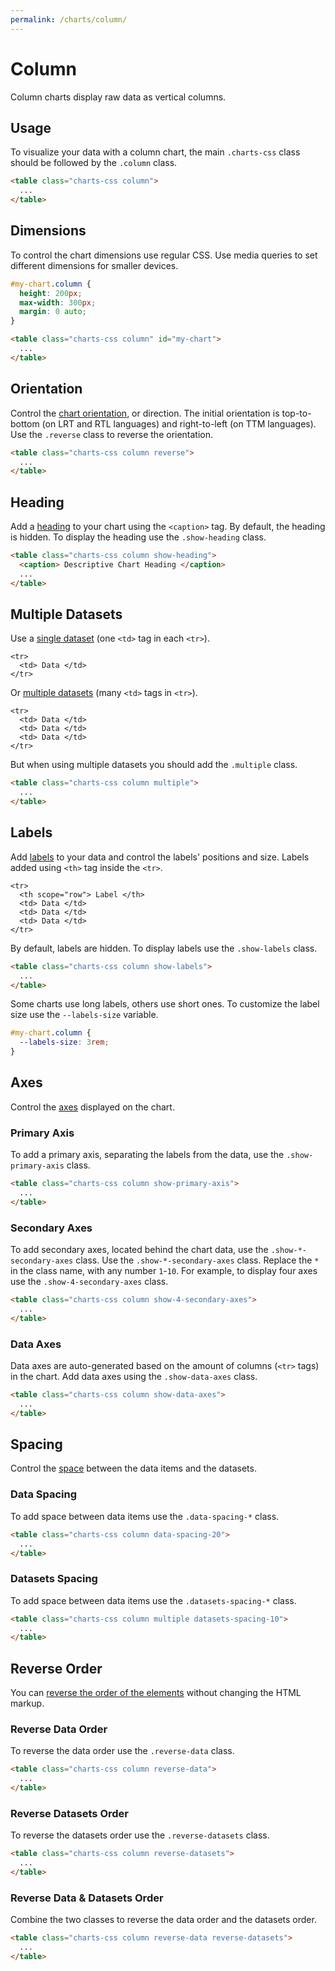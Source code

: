 ```yaml
---
permalink: /charts/column/
---
```


# Column

Column charts display raw data as vertical columns.

## Usage

To visualize your data with a column chart, the main `.charts-css` class should be followed by the `.column` class.

```html
<table class="charts-css column">
  ...
</table>
```

## Dimensions

To control the chart dimensions use regular CSS. Use media queries to set different dimensions for smaller devices.

```css
#my-chart.column {
  height: 200px;
  max-width: 300px;
  margin: 0 auto;
}
```

```html
<table class="charts-css column" id="my-chart">
  ...
</table>
```

<code-example code-example-id="column-example-1">
<template v-slot:css-code>
#column-example-1 {
  height: 200px;
  max-width: 300px;
  margin: 0 auto;
}
</template>
<template v-slot:html-code>
<table class="charts-css column" id="column-example-1">

  <caption> Column Example #1 </caption>

  <tbody>
    <tr>
      <td style="--size: 0.2"> </td>
    </tr>
    <tr>
      <td style="--size: 0.4"> </td>
    </tr>
    <tr>
      <td style="--size: 0.6"> </td>
    </tr>
    <tr>
      <td style="--size: 0.8"> </td>
    </tr>
    <tr>
      <td style="--size: 1"> </td>
    </tr>
  </tbody>

</table>
</template>
</code-example>

## Orientation

Control the [chart orientation](../components/orientation/), or direction. The initial orientation is top-to-bottom (on LRT and RTL languages) and right-to-left (on TTM languages). Use the `.reverse` class to reverse the orientation.

```html
<table class="charts-css column reverse">
  ...
</table>
```

<code-example code-example-id="column-example-2">
<template v-slot:css-code>
#column-example-2 {
  height: 200px;
  max-width: 300px;
  margin: 0 auto;
}
</template>
<template v-slot:html-code>
<table class="charts-css column reverse" id="column-example-2">

  <caption> Column Example #2 </caption>

  <tbody>
    <tr>
      <td style="--size: 0.2"> </td>
    </tr>
    <tr>
      <td style="--size: 0.4"> </td>
    </tr>
    <tr>
      <td style="--size: 0.6"> </td>
    </tr>
    <tr>
      <td style="--size: 0.8"> </td>
    </tr>
    <tr>
      <td style="--size: 1"> </td>
    </tr>
  </tbody>

</table>
</template>
</code-example>

## Heading

Add a [heading](../components/heading/) to your chart using the `<caption>` tag. By default, the heading is hidden. To display the heading use the `.show-heading` class.

```html
<table class="charts-css column show-heading">
  <caption> Descriptive Chart Heading </caption>
  ...
</table>
```

<code-example code-example-id="column-example-3">
<template v-slot:css-code>
#column-example-3 {
  height: 200px;
  max-width: 300px;
  margin: 0 auto;
}
</template>
<template v-slot:html-code>
<table class="charts-css column show-heading" id="column-example-3">

  <caption> Descriptive Chart Heading </caption>

  <tbody>
    <tr>
      <td style="--size: 0.2"> </td>
    </tr>
    <tr>
      <td style="--size: 0.4"> </td>
    </tr>
    <tr>
      <td style="--size: 0.6"> </td>
    </tr>
    <tr>
      <td style="--size: 0.8"> </td>
    </tr>
    <tr>
      <td style="--size: 1"> </td>
    </tr>
  </tbody>

</table>
</template>
</code-example>

## Multiple Datasets

Use a [single dataset](../components/data/) (one `<td>` tag in each `<tr>`).

```html{2}
<tr>
  <td> Data </td>
</tr>
```

Or [multiple datasets](../components/datasets/) (many `<td>` tags in `<tr>`).

```html{2-4}
<tr>
  <td> Data </td>
  <td> Data </td>
  <td> Data </td>
</tr>
```

But when using multiple datasets you should add the `.multiple` class.

```html
<table class="charts-css column multiple">
  ...
</table>
```

<v-row>

<code-example code-example-id="column-example-4">
<template v-slot:css-code>
#column-example-4 {
  height: 200px;
  max-width: 300px;
  margin: 0 auto;
}
</template>
<template v-slot:html-code>
<table class="charts-css column" id="column-example-4">

  <caption> Column Example #4 </caption>

  <tbody>
    <tr>
      <td style="--size: 0.2"> </td>
    </tr>
    <tr>
      <td style="--size: 0.4"> </td>
    </tr>
    <tr>
      <td style="--size: 0.6"> </td>
    </tr>
    <tr>
      <td style="--size: 0.8"> </td>
    </tr>
    <tr>
      <td style="--size: 1"> </td>
    </tr>
  </tbody>

</table>
</template>
</code-example>

<code-example code-example-id="column-example-5">
<template v-slot:css-code>
#column-example-5 {
  height: 200px;
  max-width: 300px;
  margin: 0 auto;
}
</template>
<template v-slot:html-code>
<table class="charts-css column multiple data-spacing-3" id="column-example-5">

  <caption> Column Example #5 </caption>

  <tbody>
    <tr>
      <td style="--size: 0.2;"> </td>
      <td style="--size: 0.4;"> </td>
      <td style="--size: 0.6;"> </td>
      <td style="--size: 0.8;"> </td>
      <td style="--size: 1.0;"> </td>
    </tr>
    <tr>
      <td style="--size: 0.2;"> </td>
      <td style="--size: 0.4;"> </td>
      <td style="--size: 0.6;"> </td>
      <td style="--size: 0.8;"> </td>
      <td style="--size: 1.0;"> </td>
    </tr>
  </tbody>

</table>
</template>
</code-example>

</v-row>

## Labels

Add [labels](../components/labels/) to your data and control the labels' positions and size. Labels added using `<th>` tag inside the `<tr>`.

```html{2}
<tr>
  <th scope="row"> Label </th>
  <td> Data </td>
  <td> Data </td>
  <td> Data </td>
</tr>
```

By default, labels are hidden. To display labels use the `.show-labels` class.

```html
<table class="charts-css column show-labels">
  ...
</table>
```

<v-row>

<code-example code-example-id="column-example-6">
<template v-slot:css-code>
#column-example-6 {
  height: 200px;
  max-width: 300px;
  margin: 0 auto;
}
</template>
<template v-slot:html-code>
<table class="charts-css column show-labels" id="column-example-6">

  <caption> Column Example #6 </caption>

  <thead>
    <tr>
      <th scope="col"> Year </th>
      <th scope="col"> Progress </th>
    </tr>
  </thead>

  <tbody>
    <tr>
      <th scope="row"> 2016 </th>
      <td style="--size: 0.2"> </td>
    </tr>
    <tr>
      <th scope="row"> 2017 </th>
      <td style="--size: 0.4"> </td>
    </tr>
    <tr>
      <th scope="row"> 2018 </th>
      <td style="--size: 0.6"> </td>
    </tr>
    <tr>
      <th scope="row"> 2019 </th>
      <td style="--size: 0.8"> </td>
    </tr>
    <tr>
      <th scope="row"> 2020 </th>
      <td style="--size: 1"> </td>
    </tr>
  </tbody>

</table>
</template>
</code-example>

<code-example code-example-id="column-example-7">
<template v-slot:css-code>
#column-example-7 {
  height: 200px;
  max-width: 300px;
  margin: 0 auto;
}
</template>
<template v-slot:html-code>
<table class="charts-css column show-labels reverse" id="column-example-7">

  <caption> Column Example #7 </caption>

  <thead>
    <tr>
      <th scope="col"> Year </th>
      <th scope="col"> Progress </th>
    </tr>
  </thead>

  <tbody>
    <tr>
      <th scope="row"> 2016 </th>
      <td style="--size: 0.2"> </td>
    </tr>
    <tr>
      <th scope="row"> 2017 </th>
      <td style="--size: 0.4"> </td>
    </tr>
    <tr>
      <th scope="row"> 2018 </th>
      <td style="--size: 0.6"> </td>
    </tr>
    <tr>
      <th scope="row"> 2019 </th>
      <td style="--size: 0.8"> </td>
    </tr>
    <tr>
      <th scope="row"> 2020 </th>
      <td style="--size: 1"> </td>
    </tr>
  </tbody>

</table>
</template>
</code-example>

</v-row>

Some charts use long labels, others use short ones. To customize the label size use the `--labels-size` variable.

```css
#my-chart.column {
  --labels-size: 3rem;
}
```

<v-row>

<code-example code-example-id="column-example-8">
<template v-slot:css-code>
#column-example-8 {
  height: 200px;
  max-width: 300px;
  margin: 0 auto;
  --labels-size: 3rem;
}
</template>
<template v-slot:html-code>
<table class="charts-css column show-labels" id="column-example-8">

  <caption> Column Example #8 </caption>

  <thead>
    <tr>
      <th scope="col"> Year </th>
      <th scope="col"> Progress </th>
    </tr>
  </thead>

  <tbody>
    <tr>
      <th scope="row"> 2016 </th>
      <td style="--size: 0.2"> </td>
    </tr>
    <tr>
      <th scope="row"> 2017 </th>
      <td style="--size: 0.4"> </td>
    </tr>
    <tr>
      <th scope="row"> 2018 </th>
      <td style="--size: 0.6"> </td>
    </tr>
    <tr>
      <th scope="row"> 2019 </th>
      <td style="--size: 0.8"> </td>
    </tr>
    <tr>
      <th scope="row"> 2020 </th>
      <td style="--size: 1"> </td>
    </tr>
  </tbody>

</table>
</template>
</code-example>

<code-example code-example-id="column-example-9">
<template v-slot:css-code>
#column-example-9 {
  height: 200px;
  max-width: 300px;
  margin: 0 auto;
  --labels-size: 3rem;
}
</template>
<template v-slot:html-code>
<table class="charts-css column show-labels reverse" id="column-example-9">

  <caption> Column Example #9 </caption>

  <thead>
    <tr>
      <th scope="col"> Year </th>
      <th scope="col"> Progress </th>
    </tr>
  </thead>

  <tbody>
    <tr>
      <th scope="row"> 2016 </th>
      <td style="--size: 0.2"> </td>
    </tr>
    <tr>
      <th scope="row"> 2017 </th>
      <td style="--size: 0.4"> </td>
    </tr>
    <tr>
      <th scope="row"> 2018 </th>
      <td style="--size: 0.6"> </td>
    </tr>
    <tr>
      <th scope="row"> 2019 </th>
      <td style="--size: 0.8"> </td>
    </tr>
    <tr>
      <th scope="row"> 2020 </th>
      <td style="--size: 1"> </td>
    </tr>
  </tbody>

</table>
</template>
</code-example>

</v-row>

## Axes

Control the [axes](../components/axes/) displayed on the chart.

### Primary Axis

To add a primary axis, separating the labels from the data, use the `.show-primary-axis` class.

```html
<table class="charts-css column show-primary-axis">
  ...
</table>
```

<v-row>

<code-example code-example-id="column-example-10">
<template v-slot:css-code>
#column-example-10 {
  height: 200px;
  max-width: 300px;
  margin: 0 auto;
}
</template>
<template v-slot:html-code>
<table class="charts-css column show-labels" id="column-example-10">

  <caption> Column Example #10 </caption>

  <thead>
    <tr>
      <th scope="col"> Year </th>
      <th scope="col"> Progress </th>
    </tr>
  </thead>

  <tbody>
    <tr>
      <th scope="row"> 2016 </th>
      <td style="--size: 0.2"> </td>
    </tr>
    <tr>
      <th scope="row"> 2017 </th>
      <td style="--size: 0.4"> </td>
    </tr>
    <tr>
      <th scope="row"> 2018 </th>
      <td style="--size: 0.6"> </td>
    </tr>
    <tr>
      <th scope="row"> 2019 </th>
      <td style="--size: 0.8"> </td>
    </tr>
    <tr>
      <th scope="row"> 2020 </th>
      <td style="--size: 1"> </td>
    </tr>
  </tbody>

</table>
</template>
</code-example>

<code-example code-example-id="column-example-11">
<template v-slot:css-code>
#column-example-11 {
  height: 200px;
  max-width: 300px;
  margin: 0 auto;
}
</template>
<template v-slot:html-code>
<table class="charts-css column show-labels show-primary-axis" id="column-example-11">

  <caption> Column Example #11 </caption>

  <thead>
    <tr>
      <th scope="col"> Year </th>
      <th scope="col"> Progress </th>
    </tr>
  </thead>

  <tbody>
    <tr>
      <th scope="row"> 2016 </th>
      <td style="--size: 0.2"> </td>
    </tr>
    <tr>
      <th scope="row"> 2017 </th>
      <td style="--size: 0.4"> </td>
    </tr>
    <tr>
      <th scope="row"> 2018 </th>
      <td style="--size: 0.6"> </td>
    </tr>
    <tr>
      <th scope="row"> 2019 </th>
      <td style="--size: 0.8"> </td>
    </tr>
    <tr>
      <th scope="row"> 2020 </th>
      <td style="--size: 1"> </td>
    </tr>
  </tbody>

</table>
</template>
</code-example>

</v-row>

### Secondary Axes

To add secondary axes, located behind the chart data, use the `.show-*-secondary-axes` class. Use the `.show-*-secondary-axes` class. Replace the `*` in the class name, with any number `1`-`10`. For example, to display four axes use the `.show-4-secondary-axes` class.

```html
<table class="charts-css column show-4-secondary-axes">
  ...
</table>
```

<v-row>

<code-example code-example-id="column-example-12">
<template v-slot:css-code>
#column-example-12 {
  height: 200px;
  max-width: 300px;
  margin: 0 auto;
}
</template>
<template v-slot:html-code>
<table class="charts-css column show-labels show-primary-axis show-4-secondary-axes" id="column-example-12">

  <caption> Column Example #12 </caption>

  <thead>
    <tr>
      <th scope="col"> Year </th>
      <th scope="col"> Progress </th>
    </tr>
  </thead>

  <tbody>
    <tr>
      <th scope="row"> 2016 </th>
      <td style="--size: 0.25"> </td>
    </tr>
    <tr>
      <th scope="row"> 2017 </th>
      <td style="--size: 0.5"> </td>
    </tr>
    <tr>
      <th scope="row"> 2018 </th>
      <td style="--size: 0.125"> </td>
    </tr>
    <tr>
      <th scope="row"> 2019 </th>
      <td style="--size: 0.75"> </td>
    </tr>
    <tr>
      <th scope="row"> 2020 </th>
      <td style="--size: 0.25"> </td>
    </tr>
  </tbody>

</table>
</template>
</code-example>

<code-example code-example-id="column-example-13">
<template v-slot:css-code>
#column-example-13 {
  height: 200px;
  max-width: 300px;
  margin: 0 auto;
}
</template>
<template v-slot:html-code>
<table class="charts-css column show-labels show-primary-axis show-10-secondary-axes" id="column-example-13">

  <caption> Column Example #13 </caption>

  <thead>
    <tr>
      <th scope="col"> Year </th>
      <th scope="col"> Progress </th>
    </tr>
  </thead>

  <tbody>
    <tr>
      <th scope="row"> 2016 </th>
      <td style="--size: 0.2"> </td>
    </tr>
    <tr>
      <th scope="row"> 2017 </th>
      <td style="--size: 0.8"> </td>
    </tr>
    <tr>
      <th scope="row"> 2018 </th>
      <td style="--size: 0.4"> </td>
    </tr>
    <tr>
      <th scope="row"> 2019 </th>
      <td style="--size: 0.6"> </td>
    </tr>
    <tr>
      <th scope="row"> 2020 </th>
      <td style="--size: 0.2"> </td>
    </tr>
  </tbody>

</table>
</template>
</code-example>

</v-row>

### Data Axes

Data axes are auto-generated based on the amount of columns (`<tr>` tags) in the chart. Add data axes using the `.show-data-axes` class.

```html
<table class="charts-css column show-data-axes">
  ...
</table>
```

<v-row>

<code-example code-example-id="column-example-14">
<template v-slot:css-code>
#column-example-14 {
  height: 200px;
  max-width: 300px;
  margin: 0 auto;
}
</template>
<template v-slot:html-code>
<table class="charts-css column show-labels show-primary-axis show-data-axes" id="column-example-14">

  <caption> Column Example #14 </caption>

  <thead>
    <tr>
      <th scope="col"> Year </th>
      <th scope="col"> Progress </th>
    </tr>
  </thead>

  <tbody>
    <tr>
      <th scope="row"> 2016 </th>
      <td style="--size: 0.25"> </td>
    </tr>
    <tr>
      <th scope="row"> 2017 </th>
      <td style="--size: 0.5"> </td>
    </tr>
    <tr>
      <th scope="row"> 2018 </th>
      <td style="--size: 0.125"> </td>
    </tr>
    <tr>
      <th scope="row"> 2019 </th>
      <td style="--size: 0.75"> </td>
    </tr>
    <tr>
      <th scope="row"> 2020 </th>
      <td style="--size: 0.25"> </td>
    </tr>
  </tbody>

</table>
</template>
</code-example>

<code-example code-example-id="column-example-15">
<template v-slot:css-code>
#column-example-15 {
  height: 200px;
  max-width: 300px;
  margin: 0 auto;
}
</template>
<template v-slot:html-code>
<table class="charts-css column show-labels show-primary-axis show-4-secondary-axes show-data-axes" id="column-example-15">

  <caption> Column Example #15 </caption>

  <thead>
    <tr>
      <th scope="col"> Year </th>
      <th scope="col"> Progress </th>
    </tr>
  </thead>

  <tbody>
    <tr>
      <th scope="row"> 2016 </th>
      <td style="--size: 0.2"> </td>
    </tr>
    <tr>
      <th scope="row"> 2017 </th>
      <td style="--size: 0.8"> </td>
    </tr>
    <tr>
      <th scope="row"> 2018 </th>
      <td style="--size: 0.4"> </td>
    </tr>
    <tr>
      <th scope="row"> 2019 </th>
      <td style="--size: 0.6"> </td>
    </tr>
    <tr>
      <th scope="row"> 2020 </th>
      <td style="--size: 0.2"> </td>
    </tr>
  </tbody>

</table>
</template>
</code-example>

</v-row>

## Spacing

Control the [space](../components/spacing/) between the data items and the datasets.

### Data Spacing

To add space between data items use the `.data-spacing-*` class.

```html
<table class="charts-css column data-spacing-20">
  ...
</table>
```

<v-row>

<code-example code-example-id="column-example-16">
<template v-slot:css-code>
#column-example-16 {
  height: 200px;
  max-width: 300px;
  margin: 0 auto;
}
</template>
<template v-slot:html-code>
<table class="charts-css column show-labels show-primary-axis show-data-axes" id="column-example-16">

  <caption> Column Example #16 </caption>

  <thead>
    <tr>
      <th scope="col"> Year </th>
      <th scope="col"> Progress </th>
    </tr>
  </thead>

  <tbody>
    <tr>
      <th scope="row"> 2016 </th>
      <td style="--size: 0.2"> </td>
    </tr>
    <tr>
      <th scope="row"> 2017 </th>
      <td style="--size: 0.4"> </td>
    </tr>
    <tr>
      <th scope="row"> 2018 </th>
      <td style="--size: 0.6"> </td>
    </tr>
    <tr>
      <th scope="row"> 2019 </th>
      <td style="--size: 0.8"> </td>
    </tr>
    <tr>
      <th scope="row"> 2020 </th>
      <td style="--size: 1"> </td>
    </tr>
  </tbody>

</table>
</template>
</code-example>

<code-example code-example-id="column-example-17">
<template v-slot:css-code>
#column-example-17 {
  height: 200px;
  max-width: 300px;
  margin: 0 auto;
}
</template>
<template v-slot:html-code>
<table class="charts-css column show-labels show-primary-axis show-data-axes data-spacing-20" id="column-example-17">

  <caption> Column Example #17 </caption>

  <thead>
    <tr>
      <th scope="col"> Year </th>
      <th scope="col"> Progress </th>
    </tr>
  </thead>

  <tbody>
    <tr>
      <th scope="row"> 2016 </th>
      <td style="--size: 0.2"> </td>
    </tr>
    <tr>
      <th scope="row"> 2017 </th>
      <td style="--size: 0.4"> </td>
    </tr>
    <tr>
      <th scope="row"> 2018 </th>
      <td style="--size: 0.6"> </td>
    </tr>
    <tr>
      <th scope="row"> 2019 </th>
      <td style="--size: 0.8"> </td>
    </tr>
    <tr>
      <th scope="row"> 2020 </th>
      <td style="--size: 1"> </td>
    </tr>
  </tbody>

</table>
</template>
</code-example>

</v-row>

### Datasets Spacing

To add space between data items use the `.datasets-spacing-*` class.

```html
<table class="charts-css column multiple datasets-spacing-10">
  ...
</table>
```

<v-row>

<code-example code-example-id="column-example-18">
<template v-slot:css-code>
#column-example-18 {
  height: 200px;
  max-width: 300px;
  margin: 0 auto;
}
</template>
<template v-slot:html-code>
<table class="charts-css column show-labels multiple show-primary-axis show-data-axes" id="column-example-18">

  <caption> Column Example #18 </caption>

  <thead>
    <tr>
      <th scope="col"> Year </th>
      <th scope="col"> Progress 1</th>
      <th scope="col"> Progress 2</th>
      <th scope="col"> Progress 3</th>
      <th scope="col"> Progress 4</th>
      <th scope="col"> Progress 5</th>
    </tr>
  </thead>

  <tbody>
    <tr>
      <th scope="row"> 2000 </th>
      <td style="--size: 0.2;"> </td>
      <td style="--size: 0.5;"> </td>
      <td style="--size: 1.0;"> </td>
      <td style="--size: 0.7;"> </td>
      <td style="--size: 0.4;"> </td>
    </tr>
    <tr>
      <th scope="row"> 2020 </th>
      <td style="--size: 0.2;"> </td>
      <td style="--size: 0.4;"> </td>
      <td style="--size: 0.6;"> </td>
      <td style="--size: 0.8;"> </td>
      <td style="--size: 1.0;"> </td>
    </tr>
  </tbody>

</table>
</template>
</code-example>

<code-example code-example-id="column-example-19">
<template v-slot:css-code>
#column-example-19 {
  height: 200px;
  max-width: 300px;
  margin: 0 auto;
}
</template>
<template v-slot:html-code>
<table class="charts-css column show-labels multiple show-primary-axis show-data-axes datasets-spacing-10" id="column-example-19">

  <caption> Column Example #19 </caption>

  <thead>
    <tr>
      <th scope="col"> Year </th>
      <th scope="col"> Progress 1</th>
      <th scope="col"> Progress 2</th>
      <th scope="col"> Progress 3</th>
      <th scope="col"> Progress 4</th>
      <th scope="col"> Progress 5</th>
    </tr>
  </thead>

  <tbody>
    <tr>
      <th scope="row"> 2000 </th>
      <td style="--size: 0.2;"> </td>
      <td style="--size: 0.5;"> </td>
      <td style="--size: 1.0;"> </td>
      <td style="--size: 0.7;"> </td>
      <td style="--size: 0.4;"> </td>
    </tr>
    <tr>
      <th scope="row"> 2020 </th>
      <td style="--size: 0.2;"> </td>
      <td style="--size: 0.4;"> </td>
      <td style="--size: 0.6;"> </td>
      <td style="--size: 0.8;"> </td>
      <td style="--size: 1.0;"> </td>
    </tr>
  </tbody>

</table>
</template>
</code-example>

</v-row>

## Reverse Order

You can [reverse the order of the elements](../components/reverse-order/) without changing the HTML markup.

### Reverse Data Order

To reverse the data order use the `.reverse-data` class.

```html
<table class="charts-css column reverse-data">
  ...
</table>
```

<v-row>

<code-example code-example-id="column-example-20">
<template v-slot:css-code>
#column-example-20 {
  height: 200px;
  max-width: 300px;
  margin: 0 auto;
}
</template>
<template v-slot:html-code>
<table class="charts-css column show-labels" id="column-example-20">

  <caption> Column Example #20 </caption>

  <thead>
    <tr>
      <th scope="col"> Year </th>
      <th scope="col"> Progress </th>
    </tr>
  </thead>

  <tbody>
    <tr>
      <th scope="row"> 2016 </th>
      <td style="--size: 0.2"> </td>
    </tr>
    <tr>
      <th scope="row"> 2017 </th>
      <td style="--size: 0.4"> </td>
    </tr>
    <tr>
      <th scope="row"> 2018 </th>
      <td style="--size: 0.6"> </td>
    </tr>
    <tr>
      <th scope="row"> 2019 </th>
      <td style="--size: 0.8"> </td>
    </tr>
    <tr>
      <th scope="row"> 2020 </th>
      <td style="--size: 1"> </td>
    </tr>
  </tbody>

</table>
</template>
</code-example>

<code-example code-example-id="column-example-21">
<template v-slot:css-code>
#column-example-21 {
  height: 200px;
  max-width: 300px;
  margin: 0 auto;
}
</template>
<template v-slot:html-code>
<table class="charts-css column show-labels reverse-data" id="column-example-21">

  <caption> Column Example #21 </caption>

  <thead>
    <tr>
      <th scope="col"> Year </th>
      <th scope="col"> Progress </th>
    </tr>
  </thead>

  <tbody>
    <tr>
      <th scope="row"> 2016 </th>
      <td style="--size: 0.2"> </td>
    </tr>
    <tr>
      <th scope="row"> 2017 </th>
      <td style="--size: 0.4"> </td>
    </tr>
    <tr>
      <th scope="row"> 2018 </th>
      <td style="--size: 0.6"> </td>
    </tr>
    <tr>
      <th scope="row"> 2019 </th>
      <td style="--size: 0.8"> </td>
    </tr>
    <tr>
      <th scope="row"> 2020 </th>
      <td style="--size: 1"> </td>
    </tr>
  </tbody>

</table>
</template>
</code-example>

</v-row>

### Reverse Datasets Order

To reverse the datasets order use the `.reverse-datasets` class.

```html
<table class="charts-css column reverse-datasets">
  ...
</table>
```

<v-row>

<code-example code-example-id="column-example-22">
<template v-slot:css-code>
#column-example-22 {
  height: 200px;
  max-width: 300px;
  margin: 0 auto;
}
</template>
<template v-slot:html-code>
<table class="charts-css column multiple show-labels data-spacing-10 show-primary-axis show-data-axes" id="column-example-22">

  <caption> Column Example #22 </caption>

  <thead>
    <tr>
      <th scope="col"> Year </th>
      <th scope="col"> Progress 1</th>
      <th scope="col"> Progress 2</th>
      <th scope="col"> Progress 3</th>
      <th scope="col"> Progress 4</th>
      <th scope="col"> Progress 5</th>
    </tr>
  </thead>

  <tbody>
    <tr>
      <th scope="row"> 2000 </th>
      <td style="--size: 0.2;"> </td>
      <td style="--size: 0.5;"> </td>
      <td style="--size: 1.0;"> </td>
      <td style="--size: 0.7;"> </td>
      <td style="--size: 0.4;"> </td>
    </tr>
    <tr>
      <th scope="row"> 2020 </th>
      <td style="--size: 0.2;"> </td>
      <td style="--size: 0.4;"> </td>
      <td style="--size: 0.6;"> </td>
      <td style="--size: 0.8;"> </td>
      <td style="--size: 1.0;"> </td>
    </tr>
  </tbody>

</table>
</template>
</code-example>

<code-example code-example-id="column-example-23">
<template v-slot:css-code>
#column-example-23 {
  height: 200px;
  max-width: 300px;
  margin: 0 auto;
}
</template>
<template v-slot:html-code>
<table class="charts-css column multiple show-labels data-spacing-10 show-primary-axis show-data-axes reverse-datasets" id="column-example-23">

  <caption> Column Example #23 </caption>

  <thead>
    <tr>
      <th scope="col"> Year </th>
      <th scope="col"> Progress 1</th>
      <th scope="col"> Progress 2</th>
      <th scope="col"> Progress 3</th>
      <th scope="col"> Progress 4</th>
      <th scope="col"> Progress 5</th>
    </tr>
  </thead>

  <tbody>
    <tr>
      <th scope="row"> 2000 </th>
      <td style="--size: 0.2;"> </td>
      <td style="--size: 0.5;"> </td>
      <td style="--size: 1.0;"> </td>
      <td style="--size: 0.7;"> </td>
      <td style="--size: 0.4;"> </td>
    </tr>
    <tr>
      <th scope="row"> 2020 </th>
      <td style="--size: 0.2;"> </td>
      <td style="--size: 0.4;"> </td>
      <td style="--size: 0.6;"> </td>
      <td style="--size: 0.8;"> </td>
      <td style="--size: 1.0;"> </td>
    </tr>
  </tbody>

</table>
</template>
</code-example>

</v-row>

### Reverse Data & Datasets Order

Combine the two classes to reverse the data order and the datasets order.

```html
<table class="charts-css column reverse-data reverse-datasets">
  ...
</table>
```

<v-row>

<code-example code-example-id="column-example-24">
<template v-slot:css-code>
#column-example-24 {
  height: 200px;
  max-width: 300px;
  margin: 0 auto;
}
</template>
<template v-slot:html-code>
<table class="charts-css column multiple show-labels data-spacing-10 show-primary-axis show-data-axes" id="column-example-24">

  <caption> Column Example #24 </caption>

  <thead>
    <tr>
      <th scope="col"> Year </th>
      <th scope="col"> Progress 1</th>
      <th scope="col"> Progress 2</th>
      <th scope="col"> Progress 3</th>
      <th scope="col"> Progress 4</th>
      <th scope="col"> Progress 5</th>
    </tr>
  </thead>

  <tbody>
    <tr>
      <th scope="row"> 2000 </th>
      <td style="--size: 0.2;"> </td>
      <td style="--size: 0.5;"> </td>
      <td style="--size: 1.0;"> </td>
      <td style="--size: 0.7;"> </td>
      <td style="--size: 0.4;"> </td>
    </tr>
    <tr>
      <th scope="row"> 2020 </th>
      <td style="--size: 0.2;"> </td>
      <td style="--size: 0.4;"> </td>
      <td style="--size: 0.6;"> </td>
      <td style="--size: 0.8;"> </td>
      <td style="--size: 1.0;"> </td>
    </tr>
  </tbody>

</table>
</template>
</code-example>

<code-example code-example-id="column-example-25">
<template v-slot:css-code>
#column-example-25 {
  height: 200px;
  max-width: 300px;
  margin: 0 auto;
}
</template>
<template v-slot:html-code>
<table class="charts-css column multiple show-labels data-spacing-10 show-primary-axis show-data-axes reverse-data reverse-datasets" id="column-example-25">

  <caption> Column Example #25 </caption>

  <thead>
    <tr>
      <th scope="col"> Year </th>
      <th scope="col"> Progress 1</th>
      <th scope="col"> Progress 2</th>
      <th scope="col"> Progress 3</th>
      <th scope="col"> Progress 4</th>
      <th scope="col"> Progress 5</th>
    </tr>
  </thead>

  <tbody>
    <tr>
      <th scope="row"> 2000 </th>
      <td style="--size: 0.2;"> </td>
      <td style="--size: 0.5;"> </td>
      <td style="--size: 1.0;"> </td>
      <td style="--size: 0.7;"> </td>
      <td style="--size: 0.4;"> </td>
    </tr>
    <tr>
      <th scope="row"> 2020 </th>
      <td style="--size: 0.2;"> </td>
      <td style="--size: 0.4;"> </td>
      <td style="--size: 0.6;"> </td>
      <td style="--size: 0.8;"> </td>
      <td style="--size: 1.0;"> </td>
    </tr>
  </tbody>

</table>
</template>
</code-example>

</v-row>
